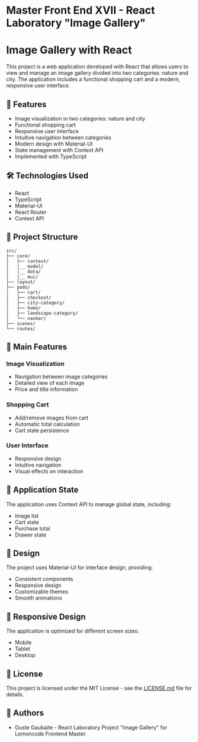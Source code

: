 # Master Front End XVII - React Laboratory "Image Gallery"

# Image Gallery with React

This project is a web application developed with React that allows users to view and manage an image gallery divided into two categories: nature and city. The application includes a functional shopping cart and a modern, responsive user interface.

## 🚀 Features

- Image visualization in two categories: nature and city
- Functional shopping cart
- Responsive user interface
- Intuitive navigation between categories
- Modern design with Material-UI
- State management with Context API
- Implemented with TypeScript

## 🛠️ Technologies Used

- React
- TypeScript
- Material-UI
- React Router
- Context API

## 📁 Project Structure

```
src/
├── core/
│   ├── context/
│   |__ model/
│   |__ data/
│   |__ mui/
├── layout/
├── pods/
│   ├── cart/
|   ├── checkout/
│   ├── city-category/
|   ├── home/
│   ├── landscape-category/
│   └── navbar/
├── scenes/
└── routes/
```

## 🎯 Main Features

### Image Visualization

- Navigation between image categories
- Detailed view of each image
- Price and title information

### Shopping Cart

- Add/remove images from cart
- Automatic total calculation
- Cart state persistence

### User Interface

- Responsive design
- Intuitive navigation
- Visual effects on interaction

## 🔄 Application State

The application uses Context API to manage global state, including:

- Image list
- Cart state
- Purchase total
- Drawer state

## 🎨 Design

The project uses Material-UI for interface design, providing:

- Consistent components
- Responsive design
- Customizable themes
- Smooth animations

## 📱 Responsive Design

The application is optimized for different screen sizes:

- Mobile
- Tablet
- Desktop

## 📄 License

This project is licensed under the MIT License - see the [LICENSE.md](LICENSE.md) file for details.

## 👥 Authors

- Guste Gaubaite - React Laboratory Project "Image Gallery" for Lemoncode Frontend Master
